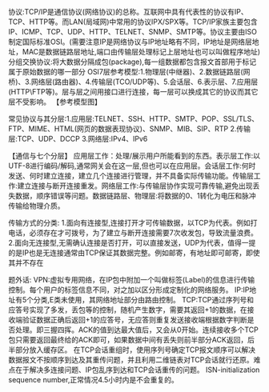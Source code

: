 协议:TCP/IP是通信协议(网络协议)的总称。互联网中具有代表性的协议有IP、TCP、HTTP等。而LAN(局域网)中常用的协议IPX/SPX等。TCP/IP家族主要包含IP、ICMP、TCP、UDP、HTTP、TELNET、SNMP、SMTP等。协议主要由ISO制定国际标准OSI。(需要注意IP是网络协议与IP地址略有不同，IP地址是网络层地址，MAC是数据链路层地址,端口由传输层处理标记上层地址也可以叫做程序地址)
分组交换协议:将大数据分隔成包(package),每一组数据都包含报文首部用于标记属于原始数据的哪一部分
OSI7层参考模型:1.物理层(中继器)、2.数据链路层(网桥)、3.网络层(路由器)、4.传输层(TCO/UDP等)、5.会话层、6.表示层、7.应用层(HTTP\FTP等)。层与层之间用接口进行连接，每一层可以换成其它的协议而其它层不受影响。
【参考模型图】

常见协议与其分层:1.应用层:TELNET、SSH、HTTP、SMTP、POP、SSL/TLS、FTP、MIME、HTML(网页的数据表现协议)、SNMP、MIB、SIP、RTP
2.传输层:TCP、UDP、DCCP
3.网络层:IPv4、IPv6

【通信与七个分层】
应用层工作：处理/展示用户所能看到的东西。表示层工作:以UTF-8进行编码/解码,通常网关会在这一层,但也可以在应用层。会话层工作:何时发送、何时建立连接，建立几个连接进行管理，并不具备实际传输功能。传输层工作:建立连接与断开连接重发。网络层工作:与传输层协作实现可靠传输,避免出现丢失数据，顺序错误等问题。数据链路层、物理层:将数据的0、1转化为电压和脉冲传输给物理介质。

传输方式的分类:
1.面向有连接型,连接打开才可传输数据，以TCP为代表。例如打电话，必须存在才可拨号，为了建立与断开连接需要7次收发包，导致流量浪费。
2.面向无连接型,无需确认连接是否打开，可以直接发送，UDP为代表，值得一提的是IP也是无连接通常由TCP保证其数据完整。例如邮寄，有地址即可邮寄，即使其并不存在


题外话:
VPN:虚拟专用网络，在IP包中附加一个叫做标签(Label)的信息进行传输控制。每个用户的标签信息不同，对之加以区分形成定制化的网络服务。
IP:IP地址有5个分类,E类未使用，其网络地址部分由路由控制。
TCP:TCP通过序列号和应答号实现了多发，丢包等的控制，随机产生数字，需要其返回+1的数据，在接收端验证数据正确后返回+1的应答号，无应答则重复发送接收端根据数字判断是否处理。即三握四挥。ACK的值到达最大值后，又会从0开始。连续接收多个TCP包只需要返回最终给的ACK即可，如果数据中间有丢失则前半部分ACK返回，后半部分放入缓存区。
在TCP会话重组时，使用序列号确定TCP报文顺序可以解决数据报文不按顺序到达及其重传问题，并且利用二维链表对TCP会话就行还原。难点在于解决多连接问题、IP包乱序到达和TCP会话重传的问题。
ISN-initialization sequence number,正常情况4.5小时内是不会重复的。